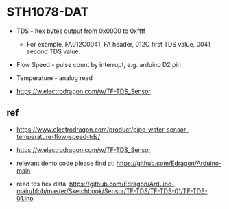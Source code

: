 
# STH1078-DAT

- TDS - hex bytes output from 0x0000 to 0xffff
  - For example, FA012C0041, FA header, 012C first TDS value, 0041 second TDS value.
- Flow Speed - pulse count by interrupt, e.g. arduino D2 pin 
- Temperature - analog read 


- https://w.electrodragon.com/w/TF-TDS_Sensor

## ref 

- https://www.electrodragon.com/product/pipe-water-sensor-temperature-flow-speed-tds/
- https://w.electrodragon.com/w/TF-TDS_Sensor


- relevant demo code please find at: https://github.com/Edragon/Arduino-main

- read tds hex data: https://github.com/Edragon/Arduino-main/blob/master/Sketchbook/Sensor/TF-TDS/TF-TDS-01/TF-TDS-01.ino